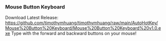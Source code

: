 ### Mouse Button Keyboard
Download Latest Release: https://github.com/timothymhuang/timothymhuang/raw/main/AutoHotKey/Mouse%20Button%20Keyboard/Mouse%20Button%20Keyboard%20v1.0.exe
Type with the forward and backward buttons on your mouse!